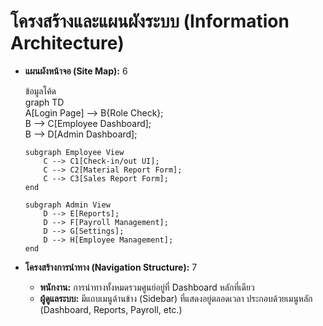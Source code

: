 # โครงสร้างและแผนผังระบบ (Information Architecture)

* **แผนผังหน้าจอ (Site Map):** 6

  ข้อมูลโค้ด  
  graph TD  
      A[Login Page] --> B{Role Check};  
      B --> C[Employee Dashboard];  
      B --> D[Admin Dashboard];

      subgraph Employee View  
          C --> C1[Check-in/out UI];  
          C --> C2[Material Report Form];  
          C --> C3[Sales Report Form];  
      end

      subgraph Admin View  
          D --> E[Reports];  
          D --> F[Payroll Management];  
          D --> G[Settings];  
          D --> H[Employee Management];  
      end

* **โครงสร้างการนำทาง (Navigation Structure):** 7

  * **พนักงาน:** การนำทางทั้งหมดรวมศูนย์อยู่ที่ Dashboard หลักที่เดียว  
  * **ผู้ดูแลระบบ:** มีแถบเมนูด้านข้าง (Sidebar) ที่แสดงอยู่ตลอดเวลา ประกอบด้วยเมนูหลัก (Dashboard, Reports, Payroll, etc.)